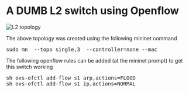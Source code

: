 # A DUMB L2 switch using Openflow
![L2 topology](https://github.com/vishpat/mininet-samples/raw/master/l2-switch/topo.png)

The above topology was created using the following mininet command

<pre>
sudo mn  --topo single,3  --controller=none --mac
</pre>

The following openflow rules can be added (at the mininet prompt) to get this switch working

<pre>
sh ovs-ofctl add-flow s1 arp,actions=FLOOD
sh ovs-ofctl add-flow s1 ip,actions=NORMAL
</pre>
